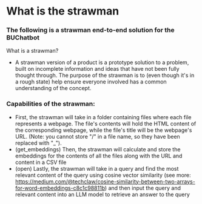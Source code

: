# What is the strawman
### The following is a strawman end-to-end solution for the BUChatbot
What is a strawman?
- A strawman version of a product is a prototype solution to a problem, built on incomplete information and ideas that have not been fully thought through. The purpose of the strawman is to (even though it's in a rough state) help ensure everyone involved has a common understanding of the concept.

### Capabilities of the strawman:
- First, the strawman will take in a folder containing files where each file represents a webpage. The file's contents will hold the HTML content of the corresponding webpage, while the file's title will be the webpage's URL. (Note: you cannot store "/" in a file name, so they have been replaced with "_"). 
- (get_embeddings) Then, the strawman will calculate and store the embeddings for the contents of all the files along with the URL and content in a CSV file
- (open) Lastly, the strawman will take in a query and find the most relevant content of the query using cosine vector similarity (see more: https://medium.com/@techclaw/cosine-similarity-between-two-arrays-for-word-embeddings-c8c1c98811b) and then input the query and relevant content into an LLM model to retrieve an answer to the query
